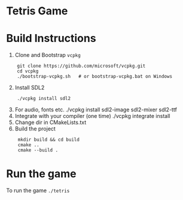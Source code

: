 # Tetris Game

# Build Instructions

1. Clone and Bootstrap `vcpkg`
```
    git clone https://github.com/microsoft/vcpkg.git
    cd vcpkg
    ./bootstrap-vcpkg.sh   # or bootstrap-vcpkg.bat on Windows
```
2. Install SDL2
```
    ./vcpkg install sdl2
```
3. For audio, fonts etc.
    ./vcpkg install sdl2-image sdl2-mixer sdl2-ttf
4. Integrate with your compiler (one time)
   ./vcpkg integrate install
5. Change dir in CMakeLists.txt
6. Build the project
   ```
    mkdir build && cd build
    cmake ..
    cmake --build .
   ```
# Run the game
To run the game `./tetris`
